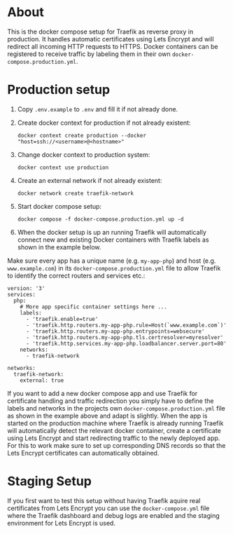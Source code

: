 # About
This is the docker compose setup for Traefik as reverse proxy in production. It handles automatic certificates
using Lets Encrypt and will redirect all incoming HTTP requests to HTTPS. Docker containers can be registered to
receive traffic by labeling them in their own `docker-compose.production.yml`.

# Production setup
1. Copy `.env.example` to `.env` and fill it if not already done.
2. Create docker context for production if not already existent:

   `docker context create production --docker "host=ssh://<username>@<hostname>"`
3. Change docker context to production system:

   `docker context use production`
4. Create an external network if not already existent:

   `docker network create traefik-network`
5. Start docker compose setup:

   `docker compose -f docker-compose.production.yml up -d`
6. When the docker setup is up an running Traefik will automatically connect new and existing Docker containers
   with Traefik labels as shown in the example below.

Make sure every app has a unique name (e.g. `my-app-php`) and host (e.g. `www.example.com`) in its
`docker-compose.production.yml` file to allow Traefik to identify the correct routers and services etc.:
```
version: '3'
services:
  php:
    # More app specific container settings here ...
    labels:
      - 'traefik.enable=true'
      - 'traefik.http.routers.my-app-php.rule=Host(`www.example.com`)'
      - 'traefik.http.routers.my-app-php.entrypoints=websecure'
      - 'traefik.http.routers.my-app-php.tls.certresolver=myresolver'
      - 'traefik.http.services.my-app-php.loadbalancer.server.port=80'
    networks:
      - traefik-network
      
networks:
  traefik-network:
    external: true
```

If you want to add a new docker compose app and use Traefik for certificate handling and traffic redirection you
simply have to define the labels and networks in the projects own `docker-compose.production.yml` file as shown
in the example above and adapt is slightly. When the app is started on the production machine where Traefik is
already running Traefik will automatically detect the relevant docker container, create a certificate using
Lets Encrypt and start redirecting traffic to the newly deployed app. For this to work make sure to set up
corresponding DNS records so that the Lets Encrypt certificates can automatically obtained.

# Staging Setup
If you first want to test this setup without having Traefik aquire real certificates from Lets Encrypt
you can use the `docker-compose.yml` file where the Traefik dashboard and debug logs are enabled and the
staging environment for Lets Encrypt is used.